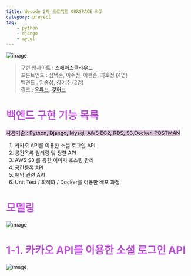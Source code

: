 ```yaml
---
title: Wecode 2차 프로젝트 OURSPACE 회고
category: project
tag:
    - python
    - django
    - mysql
---
```

![image](https://user-images.githubusercontent.com/84963683/136654713-4d85ac2c-019a-4c26-aa46-ba5a2fe3fc43.gif)

> 구현 웹사이트 : [스페이스클라우드](https://www.spacecloud.kr/)<br>
> 프론트엔드 : 심택준, 이수정, 이현준, 최호정 (4명)<br>
> 백엔드 : 임종성, 장이주 (2명)<br>
> 링크 : [유튜브](https://www.youtube.com/watch?v=8b4LgFIEaCk&ab_channel=TaekjunSim), [깃허브](https://github.com/Jang184/23-2nd-OURSPACE-backend)

# <span style='color:mediumorchid'>백엔드 구현 기능 목록</span>
<span style='background-color:thistle'>사용기술 : Python, Django, Mysql, AWS EC2, RDS, S3,Docker, POSTMAN</span>
1. 카카오 API를 이용한 소셜 로그인 API
2. 공간목록 필터링 및 정렬 API
3. AWS S3 를 통한 이미지 호스팅 관리
4. 공간등록 API
5. 예약 관련 API
6. Unit Test / 최적화 / Docker를 이용한 배포 과정

# <span style='color:mediumorchid'>모델링</span>
![image](https://user-images.githubusercontent.com/81026531/136741227-fd545c23-ba8d-4709-927b-837eb7d182df.png)

# <span style='color:mediumorchid'>1-1. 카카오 API를 이용한 소셜 로그인 API</span>
![image](https://user-images.githubusercontent.com/84963683/136654810-232792c4-4ab1-4479-b20e-4baba445abf5.gif)